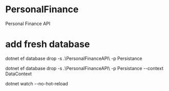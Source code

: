 # PersonalFinance

Personal Finance API

# add fresh database

dotnet ef database drop -s .\PersonalFinanceAPI\ -p Persistance

dotnet ef database drop -s .\PersonalFinanceAPI\ -p Persistance --context DataContext

dotnet watch --no-hot-reload

